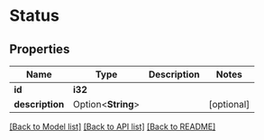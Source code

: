 # Status

## Properties

Name | Type | Description | Notes
------------ | ------------- | ------------- | -------------
**id** | **i32** |  | 
**description** | Option<**String**> |  | [optional]

[[Back to Model list]](../README.md#documentation-for-models) [[Back to API list]](../README.md#documentation-for-api-endpoints) [[Back to README]](../README.md)


